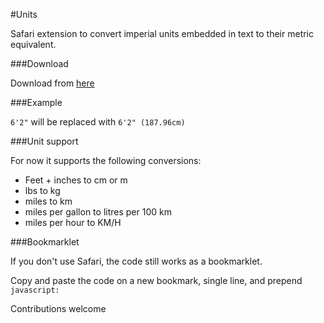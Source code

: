 #Units

Safari extension to convert imperial units embedded in text to their metric equivalent.

###Download

Download from [here](https://github.com/mirosval/Units-Safari-Extension/blob/master/units.safariextz?raw=true)

###Example
   
`6'2"` will be replaced with `6'2" (187.96cm)`

###Unit support

For now it supports the following conversions:

* Feet + inches to cm or m
* lbs to kg
* miles to km
* miles per gallon to litres per 100 km
* miles per hour to KM/H

###Bookmarklet

If you don't use Safari, the code still works as a bookmarklet.

Copy and paste the code on a new bookmark, single line, and prepend `javascript:` 

Contributions welcome
